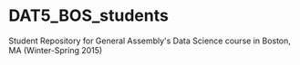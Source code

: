 # DAT5_BOS_students
Student Repository for General Assembly's Data Science course in Boston, MA (Winter-Spring 2015)
